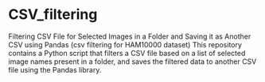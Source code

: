 # CSV_filtering
Filtering CSV File for Selected Images in a Folder and Saving it as Another CSV using Pandas (csv filtering for HAM10000 dataset)
This repository contains a Python script that filters a CSV file based on a list of selected image names present in a folder, and saves the filtered data to another CSV file using the Pandas library.
